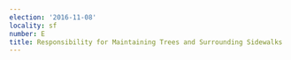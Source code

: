 ```yaml
---
election: '2016-11-08'
locality: sf
number: E
title: Responsibility for Maintaining Trees and Surrounding Sidewalks
---
```


